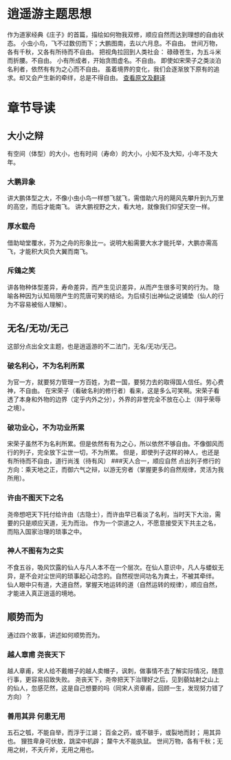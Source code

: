 # 逍遥游主题思想
作为道家经典《庄子》的首篇，描绘如何物我双修，顺应自然而达到理想的自由状态。
小虫小鸟，飞不过数仞而下；大鹏图南，去以六月息。不自由。
世间万物，各有千秋，又各有所待而不自由。
把视角拉回到人类社会：
碌碌苍生，为五斗米而折腰。不自由。
小有所成者，开始贪图虚名。不自由。
即使如宋荣子之类淡泊名利者，依然有有为之心而不自由。
虽着境界的变化，我们会逐渐放下原有的追求。却又会产生新的牵绊，总是不得自由。
[查看原文及翻译](text.html)

# 章节导读
## 大小之辩
有空间（体型）的大小，也有时间（寿命）的大小，小知不及大知，小年不及大年。

### 大鹏异象
讲大鹏体型之大，不像小虫小鸟一样想飞就飞，需借助六月的飓风先攀升到九万里的高空，而后才能南飞。
讲大鹏视野之大，看大地，就像我们仰望天空一样。

### 厚水载舟
借助坳堂覆水，芥为之舟的形象比一。说明大船需要大水才能托举，大鹏亦需高飞，才能积大风负大翼而南飞。

### 斥鴳之笑
讲各物种体型差异，寿命差异，而产生见识差异，从而产生很多可笑的行为。
隐喻各种因为认知局限产生的荒唐可笑的结论。为后续引出神仙之说铺垫（仙人的行为不容易被俗人理解）。


## 无名/无功/无己
这部分点出全文主题，也是逍遥游的不二法门，无名/无功/无己。

### 破名利心，不为名利所累
为官一方，就要努力管理一方百姓，为君一国，要努力去的取得国人信任。劳心费神，不自由。
在宋荣子（看破名利的修行者）看来，这是多么可笑啊。宋荣子看透了本身和外物的边界（定乎内外之分），外界的非誉完全不放在心上（辩乎荣辱之境）。
### 破功业心，不为功业所累
宋荣子虽然不为名利所累。但是依然有有为之心，所以依然不够自由。不像御风而行的列子，完全放下尘世一切，不为所累。
但是，即使列子这样的神人，也还是有所待而不自由，道行尚浅（待有风）
###天人合一，顺应自然
点出列子修行的方向：乘天地之正，而御六气之辩，以游无穷者（掌握更多的自然规律，灵活为我所用）。

### 许由不图天下之名
尧帝想吧天下托付给许由（古隐士），而许由早已看淡了名利，当时天下大治，需要的只是顺应天道，无为而治。
作为一个崇道之人，不愿意接受天下共主之名，而陷入国家治理的琐事之中。
### 神人不图有为之实
不食五谷，吸风饮露的仙人与凡人本不在一个层次。在仙人意识中，凡人与蝼蚁无异，是不会对尘世间的琐事起心动念的。自然视世间功名为粪土，不被其牵绊。
仙人眼中只有道，大道自然，掌握天地运转的道（自然运转的规律），顺应自然，才能进入真正逍遥的境地。

## 顺势而为
通过四个故事，讲述如何顺势而为。
### 越人章甫 尧丧天下
越人章甫，宋人给不戴帽子的越人卖帽子，讽刺，做事情不去了解实际情况，随意行事，更容易招致失败。
尧丧天下，尧帝把天下治理好之后，见到藐姑射之山上的仙人，忽感茫然，这是自己想要的吗（同宋人资章甫，回顾一生，发现努力错了方向）？
### 善⽤其异 何患⽆⽤
五⽯之瓠，不能⾃举，而浮于江湖；
百⾦之药，或不皲⼿，或裂地⽽封； 用其异也。
狸狌卑身可伏敖，跳梁中机辟； 斄⽜大不能执⿏。
世间万物，各有千秋；无用之树，不夭⽄斧，无用之用也。

